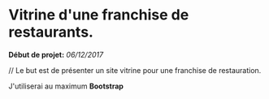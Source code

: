 # Vitrine d'une franchise de restaurants.

**Début de projet:** _06/12/2017_

// Le but est de présenter un site vitrine pour une franchise de restauration.

J'utiliserai au maximum **Bootstrap**
